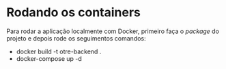 # Rodando os containers
Para rodar a aplicação localmente com Docker, primeiro faça o *package* do projeto e depois rode os seguimentos comandos:

- docker build -t otre-backend .
- docker-compose up -d